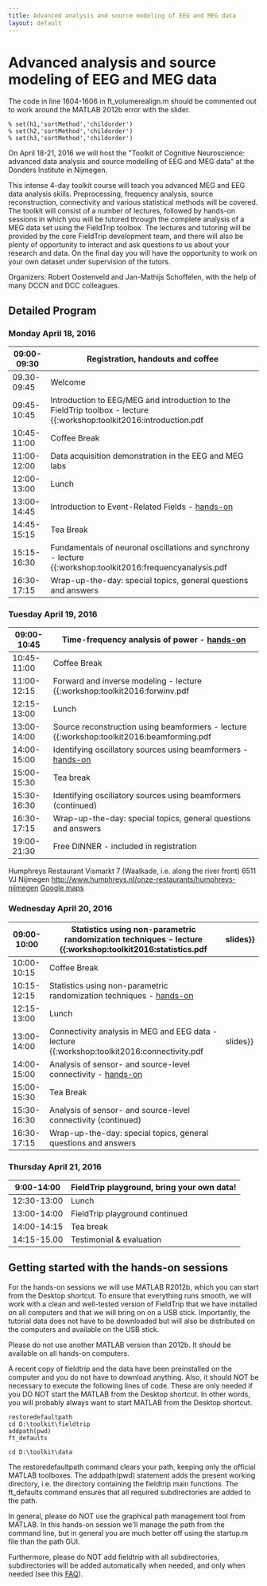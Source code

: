 ```yaml
---
title: Advanced analysis and source modeling of EEG and MEG data
layout: default
---
```


# Advanced analysis and source modeling of EEG and MEG data

<div class="warning">

The code in line 1604-1606 in ft_volumerealign.m should be commented out to work around the MATLAB 2012b error with the slider.

    % set(h1,'sortMethod','childorder')
    % set(h2,'sortMethod','childorder')
    % set(h3,'sortMethod','childorder')
</div>

On April 18-21, 2016 we will host the "Toolkit of Cognitive Neuroscience: advanced data analysis and source modelling of EEG and MEG data" at the Donders Institute in Nijmegen.

This intense 4-day toolkit course will teach you advanced MEG and EEG data analysis skills. Preprocessing, frequency analysis, source reconstruction, connectivity and various statistical methods will be covered. The toolkit will consist of a number of lectures, followed by hands-on sessions in which you will be tutored through the complete analysis of a MEG data set using the FieldTrip toolbox. The lectures and tutoring will be provided by the core FieldTrip development team, and there will also be plenty of opportunity to interact and ask questions to us about your research and data. On the final day you will have the opportunity to work on your own dataset under supervision of the tutors.

Organizers: Robert Oostenveld and Jan-Mathijs Schoffelen, with the help of many DCCN and DCC colleagues.  

## Detailed Program

### Monday April 18, 2016

 | 09:00-09:30 | Registration, handouts and coffee                                                                                    |         
 | ----------- | ---------------------------------                                                                                    |         
 | 09.30-09:45 | Welcome                                                                                                              |         
 | 09:45-10:45 | Introduction to EEG/MEG and introduction to the FieldTrip toolbox - lecture {{:workshop:toolkit2016:introduction.pdf | slides}} |
 | 10:45-11:00 | Coffee Break                                                                                                         |         
 | 11:00-12:00 | Data acquisition demonstration in the EEG and MEG labs                                                               |         
 | 12:00-13:00 | Lunch                                                                                                                |         
 | 13:00-14:45 | Introduction to Event-Related Fields - [hands-on](/tutorial/eventrelatedaveraging)    |         
 | 14:45-15:15 | Tea Break                                                                                                            |         
 | 15:15-16:30 | Fundamentals of neuronal oscillations and synchrony - lecture {{:workshop:toolkit2016:frequencyanalysis.pdf          | slides}} |
 | 16:30-17:15 | Wrap-up-the-day: special topics, general questions and answers                                                       |         
### Tuesday April 19, 2016

 | 09:00-10:45 | Time-frequency analysis of power - [hands-on](/tutorial/timefrequencyanalysis)       |         
 | ----------- | -------------------------------------------------------------------------------------------------------------       |         
 | 10:45-11:00 | Coffee Break                                                                                                        |         
 | 11:00-12:15 | Forward and inverse modeling - lecture {{:workshop:toolkit2016:forwinv.pdf                                          | slides}} |
 | 12:15-13:00 | Lunch                                                                                                               |         
 | 13:00-14:00 | Source reconstruction using beamformers - lecture {{:workshop:toolkit2016:beamforming.pdf                           | slides}} |
 | 14:00-15:00 | Identifying oscillatory sources using beamformers - [hands-on](/tutorial/beamformer) |         
 | 15:00-15:30 | Tea break                                                                                                           |         
 | 15:30-16:30 | Identifying oscillatory sources using beamformers (continued)                                                       |         
 | 16:30-17:15 | Wrap-up-the-day: special topics, general questions and answers                                                      |         
 | 19:00-21:30 | Free DINNER - included in registration                                                                              |         

Humphreys Restaurant
Vismarkt 7 (Waalkade, i.e. along the river front)
6511 VJ Nijmegen
http://www.humphreys.nl/onze-restaurants/humphreys-nijmegen
[Google maps](https://www.google.nl/maps/place/Humphrey's+Restaurant/@51.849361,5.865258,17z/data=!4m7!1m4!3m3!1s0x47c70846a3920f8b/0x9fa5f2e2c6e3c91a!2sHumphrey's+Restaurant!3b1!3m1!1s0x47c70846a3920f8b/0x9fa5f2e2c6e3c91a?hl=nl)

### Wednesday April 20, 2016

 | 09:00-10:00 | Statistics using non-parametric randomization techniques  - lecture {{:workshop:toolkit2016:statistics.pdf                                    | slides}} |
 | ----------- | ----------------------------------------------------------------------------------------------------------                                    | -------- |
 | 10:00-10:15 | Coffee Break                                                                                                                                  |         
 | 10:15-12:15 | Statistics using non-parametric randomization techniques -  [hands-on](/tutorial/cluster_permutation_timelock) |         
 | 12:15-13:00 | Lunch                                                                                                                                         |         
 | 13:00-14:00 | Connectivity analysis in MEG and EEG data - lecture {{:workshop:toolkit2016:connectivity.pdf                                                  | slides}} |
 | 14:00-15:00 | Analysis of sensor- and source-level connectivity - [hands-on](/tutorial/connectivity)                         |         
 | 15:00-15:30 | Tea Break                                                                                                                                     |         
 | 15:30-16:30 | Analysis of sensor- and source-level connectivity (continued)                                                                                 |         
 | 16:30-17:15 | Wrap-up-the-day: special topics, general questions and answers                                                                                |         

### Thursday April 21, 2016

 | 9:00-14:00  | FieldTrip playground, bring your own data! |
 | ----------  | ------------------------------------------ |
 | 12:30-13:00 | Lunch                                      |
 | 13:00-14:00 | FieldTrip playground continued             |
 | 14:00-14:15 | Tea break                                  |
 | 14:15-15.00 | Testimonial & evaluation                   |

## Getting started with the hands-on sessions

For the hands-on sessions we will use MATLAB R2012b, which you can start from the Desktop shortcut. To ensure that everything runs smooth, we will work with a clean and well-tested version of FieldTrip that we have installed on all computers and that we will bring on on a USB stick. Importantly, the tutorial data does not have to be downloaded but will also be distributed on the computers and available on the USB stick.

<div class="warning">
Please do not use another MATLAB version than 2012b. It should be available on all hands-on computers.
</div>

A recent copy of fieldtrip and the data have been preinstalled on the computer and you do not have to download anything. Also, it should NOT be necessary to execute the following lines of code. These are only needed if you DO NOT start the MATLAB from the Desktop shortcut. In other words, you will probably always want to start MATLAB from the Desktop shortcut.

    restoredefaultpath
    cd D:\toolkit\fieldtrip
    addpath(pwd)
    ft_defaults

    cd D:\toolkit\data

The restoredefaultpath command clears your path, keeping only the
official MATLAB toolboxes. The addpath(pwd) statement adds the
present working directory, i.e. the directory containing the fieldtrip
main functions. The ft_defaults command ensures that all required
subdirectories are added to the path.

<div class="warning">
In general, please do NOT use the graphical path management tool from MATLAB. In this hands-on session we'll manage the path from the command line, but in general you are much better off using the startup.m file than the path GUI.

Furthermore, please do NOT add fieldtrip with all subdirectories, subdirectories will be added automatically when needed, and only when needed (see this [FAQ](/faq/should_i_add_fieldtrip_with_all_subdirectories_to_my_matlab_path)).
</div>
